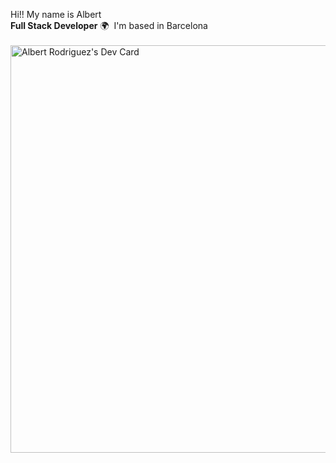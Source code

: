 Hi!! My name is Albert</br><strong>Full Stack Developer</strong>
🌍  I'm based in Barcelona</br></br>
<a href="https://app.daily.dev/albertjwr"><img src="https://api.daily.dev/devcards/v2/pW7I5XDblHQ2TKpnwo33y.png?type=wide&r=jjn" width="652" alt="Albert Rodriguez's Dev Card"/></a>
